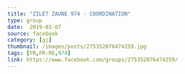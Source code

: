 ```yaml
---
title: "ZILET ZAUNE 974 - COORDINATION"
type: group
date:  2019-03-07
source: facebook
category: [gj]
thumbnail: /images/posts/275352076474259.jpg
tags: [FR,FR-RE,974]
link: https://www.facebook.com/groups/275352076474259/
---
```

